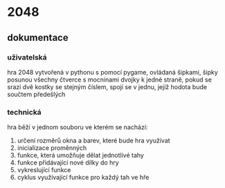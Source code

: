 # 2048
## dokumentace
### uživatelská
hra 2048 vytvořená v pythonu s pomocí pygame, ovládaná šipkami, šipky posunou všechny čtverce s mocninami dvojky k jedné straně, pokud se srazí dvě kostky se stejným číslem, spojí se v jednu, jejíž hodota bude součtem předešlých
### technická
hra běží v jednom souboru ve kterém se nachází:
1. určení rozměrů okna a barev, které bude hra využívat
2. inicializace proměnných
3. funkce, která umožňuje dělat jednotlivé tahy
4. funkce přidávající nové dílky do hry
5. vykreslující funkce
6. cyklus využívající funkce pro každý tah ve hře
